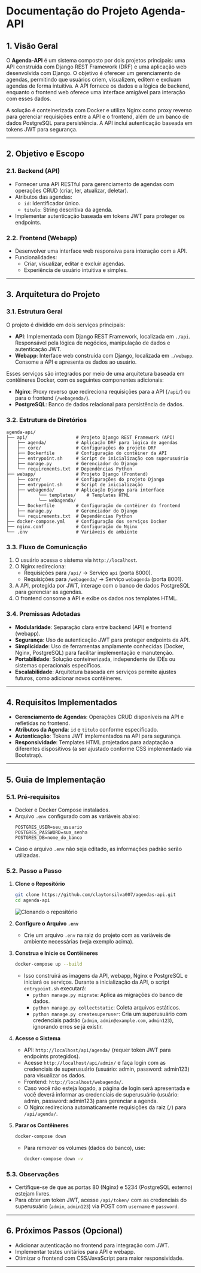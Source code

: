 # Documentação do Projeto Agenda-API

## 1. Visão Geral

O **Agenda-API** é um sistema composto por dois projetos principais: uma API construída com Django REST Framework (DRF) e uma aplicação web desenvolvida com Django. O objetivo é oferecer um gerenciamento de agendas, permitindo que usuários criem, visualizem, editem e excluam agendas de forma intuitiva. A API fornece os dados e a lógica de backend, enquanto o frontend web oferece uma interface amigável para interação com esses dados.

A solução é conteinerizada com Docker e utiliza Nginx como proxy reverso para gerenciar requisições entre a API e o frontend, além de um banco de dados PostgreSQL para persistência. A API inclui autenticação baseada em tokens JWT para segurança.

---

## 2. Objetivo e Escopo

### 2.1. Backend (API)
- Fornecer uma API RESTful para gerenciamento de agendas com operações CRUD (criar, ler, atualizar, deletar).
- Atributos das agendas:
  - `id`: Identificador único.
  - `titulo`: String descritiva da agenda.
- Implementar autenticação baseada em tokens JWT para proteger os endpoints.

### 2.2. Frontend (Webapp)
- Desenvolver uma interface web responsiva para interação com a API.
- Funcionalidades:
  - Criar, visualizar, editar e excluir agendas.
  - Experiência de usuário intuitiva e simples.

---

## 3. Arquitetura do Projeto

### 3.1. Estrutura Geral
O projeto é dividido em dois serviços principais:
- **API**: Implementada com Django REST Framework, localizada em `./api`. Responsável pela lógica de negócios, manipulação de dados e autenticação JWT.
- **Webapp**: Interface web construída com Django, localizada em `./webapp`. Consome a API e apresenta os dados ao usuário.

Esses serviços são integrados por meio de uma arquitetura baseada em contêineres Docker, com os seguintes componentes adicionais:
- **Nginx**: Proxy reverso que redireciona requisições para a API (`/api/`) ou para o frontend (`/webagenda/`).
- **PostgreSQL**: Banco de dados relacional para persistência de dados.

### 3.2. Estrutura de Diretórios
```
agenda-api/
├── api/                  # Projeto Django REST Framework (API)
│   ├── agenda/           # Aplicação DRF para lógica de agendas
│   ├── core/             # Configurações do projeto DRF
│   ├── Dockerfile        # Configuração do contêiner da API
│   ├── entrypoint.sh     # Script de inicialização com superusuário
│   ├── manage.py         # Gerenciador do Django
│   └── requirements.txt  # Dependências Python
├── webapp/               # Projeto Django (Frontend)
│   ├── core/             # Configurações do projeto Django
│   ├── entrypoint.sh     # Script de inicialização
│   ├── webagenda/        # Aplicação Django para interface
│   │       └── templates/    # Templates HTML
│   │       └── webagenda/      
│   └── Dockerfile        # Configuração do contêiner do frontend
│   ├── manage.py         # Gerenciador do Django
│   └── requirements.txt  # Dependências Python
├── docker-compose.yml    # Configuração dos serviços Docker
├── nginx.conf            # Configuração do Nginx
└── .env                  # Variáveis de ambiente
```

### 3.3. Fluxo de Comunicação
1. O usuário acessa o sistema via `http://localhost`.
2. O Nginx redireciona:
   - Requisições para `/api/` → Serviço `api` (porta 8000).
   - Requisições para `/webagenda/` → Serviço `webagenda` (porta 8001).
3. A API, protegida por JWT, interage com o banco de dados PostgreSQL para gerenciar as agendas.
4. O frontend consome a API e exibe os dados nos templates HTML.

### 3.4. Premissas Adotadas
- **Modularidade**: Separação clara entre backend (API) e frontend (webapp).
- **Segurança**: Uso de autenticação JWT para proteger endpoints da API.
- **Simplicidade**: Uso de ferramentas amplamente conhecidas (Docker, Nginx, PostgreSQL) para facilitar implementação e manutenção.
- **Portabilidade**: Solução conteinerizada, independente de IDEs ou sistemas operacionais específicos.
- **Escalabilidade**: Arquitetura baseada em serviços permite ajustes futuros, como adicionar novos contêineres.

---

## 4. Requisitos Implementados
- **Gerenciamento de Agendas**: Operações CRUD disponíveis na API e refletidas no frontend.
- **Atributos da Agenda**: `id` e `titulo` conforme especificado.
- **Autenticação**: Tokens JWT implementados na API para segurança.
- **Responsividade**: Templates HTML projetados para adaptação a diferentes dispositivos (a ser ajustado conforme CSS implementado via Bootstrap).

---

## 5. Guia de Implementação

### 5.1. Pré-requisitos
- Docker e Docker Compose instalados.
- Arquivo `.env` configurado com as variáveis abaixo:
  ```
  POSTGRES_USER=seu_usuario
  POSTGRES_PASSWORD=sua_senha
  POSTGRES_DB=nome_do_banco
  ```
- Caso o arquivo `.env` não seja editado, as informações padrão serão utilizadas.

### 5.2. Passo a Passo
1. **Clone o Repositório**
   ```bash
   git clone https://github.com/claytonsilva007/agendas-api.git
   cd agenda-api
   ```
   ![Clonando o repositório]([https://drive.google.com/uc?export=download&id=ID_DO_ARQUIVO](https://drive.google.com/uc?export=download&id=1oqsHp-vwtc_mQRlu5Tj3jzqteKBpz0PY))
    
2. **Configure o Arquivo `.env`**
   - Crie um arquivo `.env` na raiz do projeto com as variáveis de ambiente necessárias (veja exemplo acima).

3. **Construa e Inicie os Contêineres**
   ```bash
   docker-compose up --build
   ```
   - Isso construirá as imagens da API, webapp, Nginx e PostgreSQL e iniciará os serviços. Durante a inicialização da API, o script `entrypoint.sh` executará:
     - `python manage.py migrate`: Aplica as migrações do banco de dados.
     - `python manage.py collectstatic`: Coleta arquivos estáticos.
     - `python manage.py createsuperuser`: Cria um superusuário com credenciais padrão (`admin`, `admin@example.com`, `admin123`), ignorando erros se já existir.

4. **Acesse o Sistema**
   - API: `http://localhost/api/agenda/` (requer token JWT para endpoints protegidos).
   - Acesse `http://localhost/api/admin/` e faça login com as credenciais de superusuário (usuário: admin,  password: admin123) para visualizar os dados.
   - Frontend: `http://localhost/webagenda/`.
   - Caso você não esteja logado, a página de login será apresentada e você deverá informar as credenciais de superusuário (usuário: admin,  password: admin123) para gerenciar a agenda.
   - O Nginx redireciona automaticamente requisições da raiz (`/`) para `/api/agenda/`.

5. **Parar os Contêineres**
   ```bash
   docker-compose down
   ```
   - Para remover os volumes (dados do banco), use:
     ```bash
     docker-compose down -v
     ```

### 5.3. Observações
- Certifique-se de que as portas 80 (Nginx) e 5234 (PostgreSQL externo) estejam livres.
- Para obter um token JWT, acesse `/api/token/` com as credenciais do superusuário (`admin`, `admin123`) via POST com `username` e `password`.

---

## 6. Próximos Passos (Opcional)
- Adicionar autenticação no frontend para integração com JWT.
- Implementar testes unitários para API e webapp.
- Otimizar o frontend com CSS/JavaScript para maior responsividade.

---
